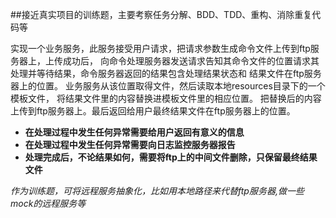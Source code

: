 ##接近真实项目的训练题，主要考察任务分解、BDD、TDD、重构、消除重复代码等

实现一个业务服务，此服务接受用户请求，把请求参数生成命令文件上传到ftp服务器上，上传成功后，
向命令处理服务器发送请求告知其命令文件的位置请求其处理并等待结果，命令服务器返回的结果包含处理结果状态和
结果文件在ftp服务器上的位置。 业务服务从该位置取得文件，然后读取本地resources目录下的一个模板文件，
将结果文件里的内容替换进模板文件里的相应位置。 把替换后的内容上传到ftp服务器上。最后返回给用户最终结果文件在ftp服务器上的位置。

- **在处理过程中发生任何异常需要给用户返回有意义的信息**
- **在处理过程中发生任何异常需要向日志监控服务器报告**
- **处理完成后，不论结果如何，需要将ftp上的中间文件删除，只保留最终结果文件**

*作为训练题，可将远程服务抽象化，比如用本地路径来代替ftp服务器,做一些mock的远程服务等*